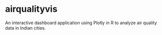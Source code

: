 # airqualityvis
An interactive dashboard application using Plotly in R to analyze air quality data in Indian cities.
